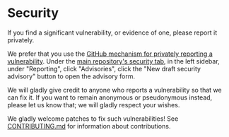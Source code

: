 # Security

If you find a significant vulnerability, or evidence of one, please report it privately.

<!-- [BEGIN] Submit Vulnerability -->
We prefer that you use the [GitHub mechanism for privately reporting a vulnerability](https://docs.github.com/en/code-security/security-advisories/guidance-on-reporting-and-writing/privately-reporting-a-security-vulnerability#privately-reporting-a-security-vulnerability). Under the [main repository's security tab](https://github.com/davidbrownell/AutoGitSemVer/security), in the left sidebar, under "Reporting", click "Advisories", click the "New draft security advisory" button to open the advisory form.
<!-- [END] Submit Vulnerability -->

We will gladly give credit to anyone who reports a vulnerability so that we can fix it. If you want to remain anonymous or pseudonymous instead, please let us know that; we will gladly respect your wishes.

We gladly welcome patches to fix such vulnerabilities! See [CONTRIBUTING.md](CONTRIBUTING.md) for information about contributions.
